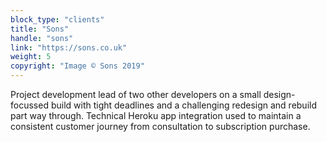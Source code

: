 ```yaml
---
block_type: "clients"
title: "Sons"
handle: "sons"
link: "https://sons.co.uk"
weight: 5
copyright: "Image © Sons 2019"
---
```


Project development lead of two other developers on a small design-focussed build with tight deadlines and a challenging redesign and rebuild part way through. Technical Heroku app integration used to maintain a consistent customer journey from consultation to subscription purchase.
